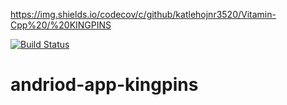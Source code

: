 https://img.shields.io/codecov/c/github/katlehojnr3520/Vitamin-Cpp%20/%20KINGPINS

[![Build Status](https://travis-ci.com/Vitamin-Cpp/KINGPINS.svg?branch=master)](https://travis-ci.com/Vitamin-Cpp/KINGPINS)
# andriod-app-kingpins

